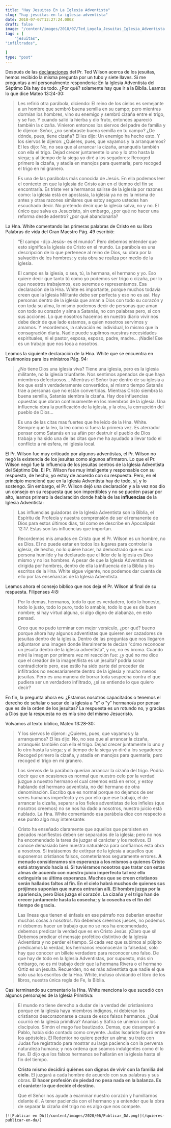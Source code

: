 ```yaml
---
title: "Hay Jesuitas En La Iglesia Adventista"
slug: "hay-jesuitas-en-la-iglesia-adventista"
date: 2018-07-07T12:27:24.000Z
draft: false
image: "/content/images/2018/07/Ted_Loyola_Jesuitas_Iglesia_Adventista.jpg"
tags : [
    "jesuitas",
"infiltrados",

]
type: "post"
---
```


   Después de las [declaraciones](https://www.facebook.com/PastorTedWilson/posts/962641677125058) del Pr. Ted Wilson acerca de los jesuitas, hemos recibido la misma pregunta por un tubo y siete llaves. Si me preguntas a mí personalmente respondería: En la Iglesia Adventista del Séptimo Día hay de todo. ¿Por qué? solamente hay que ir a la Biblia. Leamos lo que dice Mateo 13:24-30:

 
>  Les refirió otra parábola, diciendo: El reino de los cielos es semejante a un hombre que sembró buena semilla en su campo; pero mientras dormían los hombres, vino su enemigo y sembró cizaña entre el trigo, y se fue. Y cuando salió la hierba y dio fruto, entonces apareció también la cizaña. Vinieron entonces los siervos del padre de familia y le dijeron: Señor, ¿no sembraste buena semilla en tu campo? ¿De dónde, pues, tiene cizaña? El les dijo: Un enemigo ha hecho esto. Y los siervos le dijeron: ¿Quieres, pues, que vayamos y la arranquemos? El les dijo: No, no sea que al arrancar la cizaña, arranquéis también con ella el trigo. Dejad crecer juntamente lo uno y lo otro hasta la siega; y al tiempo de la siega yo diré a los segadores: Recoged primero la cizaña, y atadla en manojos para quemarla; pero recoged el trigo en mi granero.
> 
>   Es una de las parábolas más conocida de Jesús. En ella podemos leer el contexto en que la iglesia de Cristo aún en el tiempo del fin se encontraría. Es triste ver a hermanos salirse de la iglesia por razones como: la iglesia está en apostasía, la iglesia ya no es la misma de antes y otras razones similares que estoy seguro ustedes han escuchado decir. No pretendo decir que la iglesia salva, no y no. El único que salva es Jesucristo, sin embargo, ¿por qué no hacer una reforma desde adentro? ¿por qué abandonarla?

 La Hna. White comentando las primeras palabras de Cristo en su libro Palabras de vida del Gran Maestro Pág. 49 escribió:

 
>  “El campo -dijo Jesús- es el mundo”. Pero debemos entender que esto significa la iglesia de Cristo en el mundo. La parábola es una descripción de lo que pertenece al reino de Dios, su obra por la salvación de los hombres; y esta obra se realiza por medio de la iglesia.
> 
>   El campo es la iglesia, o sea, tú, la hermana, el hermano y yo. Eso quiere decir que tanto tú como yo podemos ser trigo o cizaña, por lo que nosotros trabajemos, eso seremos o representamos. Esa declaración de la Hna. White es importante, porque muchos todavía creen que la Iglesia Militante debe ser perfecta y eso no es así. Hay personas dentro de la iglesia que aman a Dios con todo su corazón y con toda su alma, lo mismo podemos decir de personas que aman con todo su corazón y alma a Satanás, no con palabras pero, si con sus acciones. Lo que nosotros hacemos en nuestro diario vivir nos debe decir de que lado estamos, a quien nosotros servimos y amamos. Y recordemos, la salvación es individual, lo mismo que la consagración diaria. Nadie puede suplirnos nuestras necesidades espirituales, ni el pastor, esposa, esposo, padre, madre… ¡Nadie! Ese es un trabajo que nos toca a nosotros.

 Leamos la siguiente declaración de la Hna. White que se encuentra en Testimonios para los ministros Pág. 94:

 
>  ¿No tiene Dios una iglesia viva? Tiene una iglesia, pero es la iglesia militante, no la iglesia triunfante. Nos sentimos apenados de que haya miembros defectuosos… Mientras el Señor trae dentro de su iglesia a los que están verdaderamente convertidos, al mismo tiempo Satanás trae a personas que no están convertidas. Mientras Cristo siembra la buena semilla, Satanás siembra la cizaña. Hay dos influencias opuestas que obran continuamente en los miembros de la iglesia. Una influencia obra la purificación de la iglesia, y la otra, la corrupción del pueblo de Dios…
> 
>   Es una de las citas mas fuertes que he leído de la Hna. White. Siempre que la leo, la leo como si fuera la primera vez. Es aterrador pensar como Satanás en su afán por destruir el pueblo de Dios trabaja y ha sido una de las citas que me ha ayudado a llevar todo el conflicto a mi esfera, mi iglesia local.

 El Pr. Wilson fue muy criticado por algunos adventistas, el Pr. Wilson no negó la existencia de los jesuitas como algunos afirmaron. Lo que el Pr. Wilson negó fue la influencia de los jesuitas centros de la Iglesia Adventista del Séptimo Día. El Pr. Wilson fue muy inteligente y responsable con su respuesta, de hecho, yo estoy de acuerdo con su respuesta. Pero, en el principio mencioné que en la Iglesia Adventista hay de todo, sí, y lo sostengo. Sin embargo, el Pr. Wilson dejó una declaración y a la vez nos dio un consejo en su respuesta que son imperdibles y no se pueden pasar por alto, leamos primero la declaración donde habla de las **influencias** de la Iglesia Adventista:

 
>  Las influencias guiadoras de la Iglesia Adventista son la Biblia, el Espíritu de Profecía y nuestra comprensión de ser el remanente de Dios para estos últimos días, tal como se describe en Apocalipsis 12:17. Estas son las influencias que importan.
> 
>   Recordemos mis amados en Cristo que el Pr. Wilson es un hombre, no es Dios. El no puede estar en todos los lugares para controlar la iglesia, de hecho, no lo quiere hacer, ha demostrado que es una persona humilde y ha declarado que el líder de la iglesia es Dios mismo y no los hombres. A pesar de que la Iglesia Adventista es dirigida por hombres, dentro de ella la influencia de la Biblia y los escritos de la Hna. White sigue vigente, nos podemos dar cuenta de ello por las enseñanzas de la Iglesia Adventista.

 Leamos ahora el consejo bíblico que nos deja el Pr. Wilson al final de su respuesta. Filipenses 4:8:

 
>  Por lo demás, hermanos, todo lo que es verdadero, todo lo honesto, todo lo justo, todo lo puro, todo lo amable, todo lo que es de buen nombre; si hay virtud alguna, si algo digno de alabanza, en esto pensad.
> 
>   Creo que no pudo terminar con mejor versículo, ¿por qué? bueno porque ahora hay algunos adventistas que quieren ser cazadores de jesuitas dentro de la iglesia. Dentro de las preguntas que nos llegaron adjuntaron una imagen donde literalmente te decían “cómo reconocer un jesuita dentro de la iglesia adventista”, y no, no es broma. Cuando miré la imagen por primera vez mi reacción fue: ¿y qué no me dice que el creador de la imagen/lista es un jesuita? podría sonar contradictorio pero, ese estilo ha sido parte del proceder de infiltrados no necesariamente dentro de la iglesia y mucho menos jesuitas. Pero es una manera de borrar toda sospecha contra el que pudiera ser un verdadero infiltrado, ¿si se entiende lo que quiero decir?

 En fin, la pregunta ahora es: ¿Estamos nosotros capacitados o tenemos el derecho de señalar o sacar de la iglesia a “x” o "y" hermano/a por pensar que es de la orden de los jesuitas? La respuesta es un rotundo no, y gracias a Dios que la respuesta no es mía sino del mismo Jesucristo.

 Volvamos al texto bíblico, Mateo 13:28-30:

 
>  Y los siervos le dijeron: ¿Quieres, pues, que vayamos y la arranquemos? El les dijo: No, no sea que al arrancar la cizaña, arranquéis también con ella el trigo. Dejad crecer juntamente lo uno y lo otro hasta la siega; y al tiempo de la siega yo diré a los segadores: Recoged primero la cizaña, y atadla en manojos para quemarla; pero recoged el trigo en mi granero.
> 
>   Los siervos de la parábola querían arrancar la cizaña del trigo. Podría decir que en ocasiones es normal que nuestro celo por la verdad juzgue a nuestro hermano el cual creemos está en error, y estoy hablando del hermano adventista, no del hermano de otra denominación. Escribo que es normal porque no dejamos de ser seres humanos imperfecto y es por ello que ese trabajo, el de arrancar la cizaña, separar a los fieles adventistas de los infieles (que nosotros creemos) no se nos ha dado a nosotros, nuestro juicio está nublado. La Hna. White comentando esa parábola dice con respecto a ese punto algo muy interesante:

 
>  Cristo ha enseñado claramente que aquellos que persisten en pecados manifiestos deben ser separados de la iglesia; pero no nos ha encomendado la tarea de juzgar el carácter y los motivos. El conoce demasiado bien nuestra naturaleza para confiarnos esta obra a nosotros. Si tratásemos de extirpar de la iglesia a aquellos que suponemos cristianos falsos, cometeríamos seguramente errores. **A menudo consideramos sin esperanza a los mismos a quienes Cristo está atrayendo hacia sí. Si tuviéramos nosotros que tratar con estas almas de acuerdo con nuestro juicio imperfecto tal vez ello extinguiría su última esperanza. Muchos que se creen cristianos serán hallados faltos al fin. En el cielo habrá muchos de quienes sus prójimos suponían que nunca entrarían allí. El hombre juzga por la apariencia, pero Dios juzga el corazón. La cizaña y el trigo han de crecer juntamente hasta la cosecha; y la cosecha es el fin del tiempo de gracia.**
> 
>   Las líneas que tienen el énfasis en ese párrafo nos deberían enseñar muchas cosas a nosotros. No debemos creernos jueces, no podemos ni debemos hacer un trabajo que no se nos ha encomendado, debemos predicar la verdad que es en Cristo Jesús. ¡Claro que sí! Debemos predicar el mensaje profético distintivo de la Iglesia Adventista y no perder el tiempo. Si cada vez que subimos al púlpito predicamos la verdad, los hermanos reconocerán la falsedad, solo hay que conocer un billete verdadero para reconocer uno falso. De que hay de todo en la Iglesia Adventistas, por supuesto, más sin embargo, no es mi trabajo decir que la hermana Rivera o el hermano Ortiz es un jesuita. Recuerden, no es más adventista que nadie el que solo usa los escritos de la Hna. White, incluso olvidando el libro de los libros, nuestra única regla de Fe, la Biblia.

 Casi terminando su comentario la Hna. White menciona lo que sucedió con algunos personajes de la Iglesia Primitiva:

 
>  El mundo no tiene derecho a dudar de la verdad del cristianismo porque en la iglesia haya miembros indignos, ni debieran los cristianos descorazonarse a causa de esos falsos hermanos. ¿Qué ocurrió en la iglesia primitiva? Ananías y Safira se unieron con los discípulos. Simón el mago fue bautizado. Demas, que desamparó a Pablo, había sido contado como creyente. Judas Iscariote figuró entre los apóstoles. El Redentor no quiere perder un alma; su trato con Judas fue registrado para mostrar su larga paciencia con la perversa naturaleza humana; y nos ordena que seamos indulgentes como él lo fue. El dijo que los falsos hermanos se hallarán en la iglesia hasta el fin del tiempo.
> 
>   
>  **Cristo mismo decidirá quiénes son dignos de vivir con la familia del cielo.** El juzgará a cada hombre de acuerdo con sus palabras y sus obras. **El hacer profesión de piedad no pesa nada en la balanza. Es el carácter lo que decide el destino.**
> 
>   Que el Señor nos ayude a examinar nuestro corazón y humillarnos delante él. A tener paciencia con el hermano y a entender que la obra de separar la cizaña del trigo no es algo que nos compete.

    [![Publicar en DA](/content/images/2020/06/Publicar_DA.png)](/quieres-publicar-en-da/) 